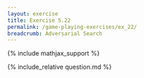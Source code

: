 ```yaml
---
layout: exercise
title: Exercise 5.22
permalink: /game-playing-exercises/ex_22/
breadcrumb: Adversarial Search
---
```


{% include mathjax_support %}

<div><i class="arrow-up loader" data-chapter="game-playing-exercises" data-exercise="ex_22" data-rating="0"></i></div>
{% include_relative question.md %}

